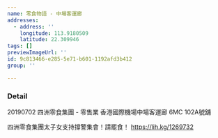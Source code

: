 ```yaml
---
name: 零食物語 - 中場客運廊
addresses:
  - address: ''
    longitude: 113.9180509
    latitude: 22.309946
tags: []
previewImageUrl: ''
id: 9c813466-e285-5e71-b601-1192afd3b412
group: ''

---
```

### Detail
20190702
四洲零食集團 - 零售業
香港國際機場中場客運廊 6MC 102A號舖

四洲零食集團太子女支持撐警集會！請罷食！
https://lih.kg/1269732

